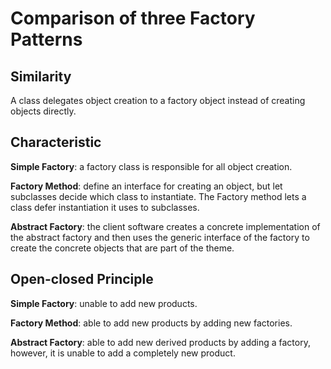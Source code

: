 # Comparison of three Factory Patterns

## Similarity

A class delegates object creation to a factory object instead of creating objects directly.

## Characteristic

**Simple Factory**: a factory class is responsible for all object creation.

**Factory Method**: define an interface for creating an object, but let subclasses decide which class to instantiate. The Factory method lets a class defer instantiation it uses to subclasses.

**Abstract Factory**: the client software creates a concrete implementation of the abstract factory and then uses the generic interface of the factory to create the concrete objects that are part of the theme.

## Open-closed Principle

**Simple Factory**: unable to add new products.

**Factory Method**: able to add new products by adding new factories.

**Abstract Factory**: able to add new derived products by adding a factory, however, it is unable to add a completely new product.